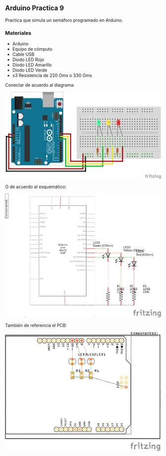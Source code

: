 ## Arduino Practica 9

Practica que simula un semáforo programado en Arduino.

### Materiales

* Arduino
* Equipo de cómputo
* Cable USB
* Diodo LED Rojo
* Diodo LED Amarillo
* Diodo LED Verde
* x3 Resistencia de 220 Oms o 330 Oms

Conectar de acuerdo al diagrama:

![Diagram](Prac9_Diagram.png)

O de acuerdo al esquemático:

![Schema](Prac9_Schema.png)

También de referencia el PCB:

![PCV](Prac9_PCB.png)